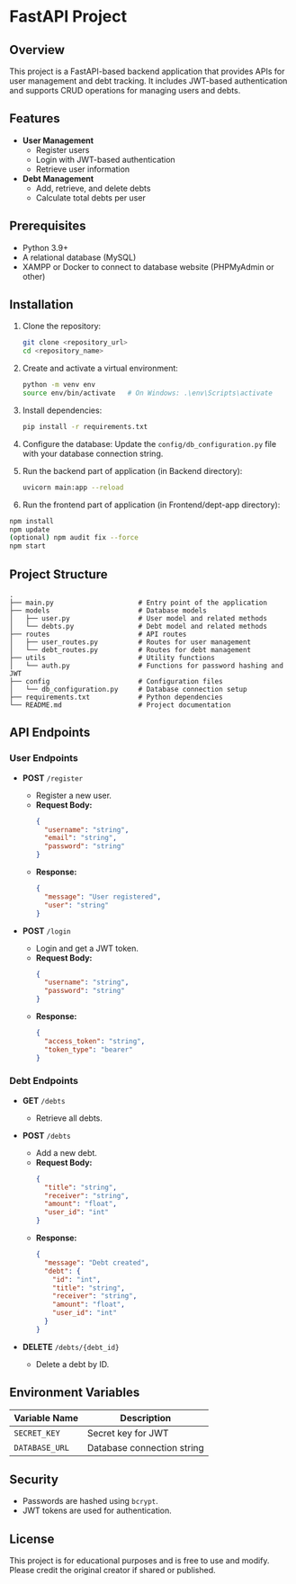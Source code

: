# FastAPI Project

## Overview

This project is a FastAPI-based backend application that provides APIs for user management and debt tracking. It includes JWT-based authentication and supports CRUD operations for managing users and debts.

## Features

- **User Management**
  - Register users
  - Login with JWT-based authentication
  - Retrieve user information
- **Debt Management**
  - Add, retrieve, and delete debts
  - Calculate total debts per user

## Prerequisites

- Python 3.9+
- A relational database (MySQL)
- XAMPP or Docker to connect to database website (PHPMyAdmin or other)

## Installation

1. Clone the repository:

   ```bash
   git clone <repository_url>
   cd <repository_name>
   ```

2. Create and activate a virtual environment:

   ```bash
   python -m venv env
   source env/bin/activate   # On Windows: .\env\Scripts\activate
   ```

3. Install dependencies:

   ```bash
   pip install -r requirements.txt
   ```

4. Configure the database:
   Update the `config/db_configuration.py` file with your database connection string.

5. Run the backend part of application (in Backend directory):

   ```bash
   uvicorn main:app --reload
   ```

6. Run the frontend part of application (in Frontend/dept-app directory):

```bash
npm install
npm update
(optional) npm audit fix --force
npm start
```

## Project Structure

```
.
├── main.py                     # Entry point of the application
├── models                      # Database models
│   ├── user.py                 # User model and related methods
│   └── debts.py                # Debt model and related methods
├── routes                      # API routes
│   ├── user_routes.py          # Routes for user management
│   └── debt_routes.py          # Routes for debt management
├── utils                       # Utility functions
│   └── auth.py                 # Functions for password hashing and JWT
├── config                      # Configuration files
│   └── db_configuration.py     # Database connection setup
├── requirements.txt            # Python dependencies
└── README.md                   # Project documentation
```

## API Endpoints

### User Endpoints

- **POST** `/register`

  - Register a new user.
  - **Request Body:**
    ```json
    {
      "username": "string",
      "email": "string",
      "password": "string"
    }
    ```
  - **Response:**
    ```json
    {
      "message": "User registered",
      "user": "string"
    }
    ```

- **POST** `/login`
  - Login and get a JWT token.
  - **Request Body:**
    ```json
    {
      "username": "string",
      "password": "string"
    }
    ```
  - **Response:**
    ```json
    {
      "access_token": "string",
      "token_type": "bearer"
    }
    ```

### Debt Endpoints

- **GET** `/debts`

  - Retrieve all debts.

- **POST** `/debts`

  - Add a new debt.
  - **Request Body:**
    ```json
    {
      "title": "string",
      "receiver": "string",
      "amount": "float",
      "user_id": "int"
    }
    ```
  - **Response:**
    ```json
    {
      "message": "Debt created",
      "debt": {
        "id": "int",
        "title": "string",
        "receiver": "string",
        "amount": "float",
        "user_id": "int"
      }
    }
    ```

- **DELETE** `/debts/{debt_id}`
  - Delete a debt by ID.

## Environment Variables

| Variable Name  | Description                |
| -------------- | -------------------------- |
| `SECRET_KEY`   | Secret key for JWT         |
| `DATABASE_URL` | Database connection string |

## Security

- Passwords are hashed using `bcrypt`.
- JWT tokens are used for authentication.

## License

This project is for educational purposes and is free to use and modify. Please credit the original creator if shared or published.

